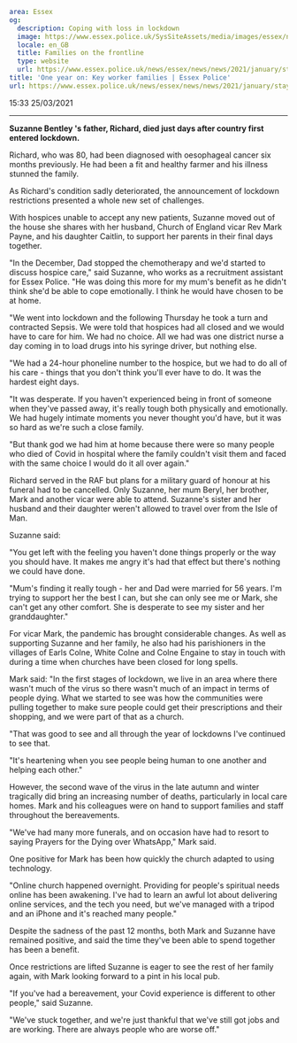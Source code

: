 ```yaml
area: Essex
og:
  description: Coping with loss in lockdown
  image: https://www.essex.police.uk/SysSiteAssets/media/images/essex/news/news/2021/01-january/staysafeessex/coping-with-loss-in-lockdown-600.jpg?crop=(0,20,600,336)&amp;w=600&amp;h=300&amp;scale=both
  locale: en_GB
  title: Families on the frontline
  type: website
  url: https://www.essex.police.uk/news/essex/news/news/2021/january/stay-safe-essex/coping-with-loss-in-lockdown/
title: 'One year on: Key worker families | Essex Police'
url: https://www.essex.police.uk/news/essex/news/news/2021/january/stay-safe-essex/coping-with-loss-in-lockdown/
```

15:33 25/03/2021

****

**Suzanne Bentley 's father, Richard, died just days after country first entered lockdown.**

Richard, who was 80, had been diagnosed with oesophageal cancer six months previously. He had been a fit and healthy farmer and his illness stunned the family.

As Richard's condition sadly deteriorated, the announcement of lockdown restrictions presented a whole new set of challenges.

With hospices unable to accept any new patients, Suzanne moved out of the house she shares with her husband, Church of England vicar Rev Mark Payne, and his daughter Caitlin, to support her parents in their final days together.

"In the December, Dad stopped the chemotherapy and we'd started to discuss hospice care," said Suzanne, who works as a recruitment assistant for Essex Police. "He was doing this more for my mum's benefit as he didn't think she'd be able to cope emotionally. I think he would have chosen to be at home.

"We went into lockdown and the following Thursday he took a turn and contracted Sepsis. We were told that hospices had all closed and we would have to care for him. We had no choice. All we had was one district nurse a day coming in to load drugs into his syringe driver, but nothing else.

"We had a 24-hour phoneline number to the hospice, but we had to do all of his care - things that you don't think you'll ever have to do. It was the hardest eight days.

"It was desperate. If you haven't experienced being in front of someone when they've passed away, it's really tough both physically and emotionally. We had hugely intimate moments you never thought you'd have, but it was so hard as we're such a close family.

"But thank god we had him at home because there were so many people who died of Covid in hospital where the family couldn't visit them and faced with the same choice I would do it all over again."

Richard served in the RAF but plans for a military guard of honour at his funeral had to be cancelled. Only Suzanne, her mum Beryl, her brother, Mark and another vicar were able to attend. Suzanne's sister and her husband and their daughter weren't allowed to travel over from the Isle of Man.

Suzanne said:

"You get left with the feeling you haven't done things properly or the way you should have. It makes me angry it's had that effect but there's nothing we could have done.

"Mum's finding it really tough - her and Dad were married for 56 years. I'm trying to support her the best I can, but she can only see me or Mark, she can't get any other comfort. She is desperate to see my sister and her granddaughter."

For vicar Mark, the pandemic has brought considerable changes. As well as supporting Suzanne and her family, he also had his parishioners in the villages of Earls Colne, White Colne and Colne Engaine to stay in touch with during a time when churches have been closed for long spells.

Mark said: "In the first stages of lockdown, we live in an area where there wasn't much of the virus so there wasn't much of an impact in terms of people dying. What we started to see was how the communities were pulling together to make sure people could get their prescriptions and their shopping, and we were part of that as a church.

"That was good to see and all through the year of lockdowns I've continued to see that.

"It's heartening when you see people being human to one another and helping each other."

However, the second wave of the virus in the late autumn and winter tragically did bring an increasing number of deaths, particularly in local care homes. Mark and his colleagues were on hand to support families and staff throughout the bereavements.

"We've had many more funerals, and on occasion have had to resort to saying Prayers for the Dying over WhatsApp," Mark said.

One positive for Mark has been how quickly the church adapted to using technology.

"Online church happened overnight. Providing for people's spiritual needs online has been awakening. I've had to learn an awful lot about delivering online services, and the tech you need, but we've managed with a tripod and an iPhone and it's reached many people."

Despite the sadness of the past 12 months, both Mark and Suzanne have remained positive, and said the time they've been able to spend together has been a benefit.

Once restrictions are lifted Suzanne is eager to see the rest of her family again, with Mark looking forward to a pint in his local pub.

"If you've had a bereavement, your Covid experience is different to other people," said Suzanne.

"We've stuck together, and we're just thankful that we've still got jobs and are working. There are always people who are worse off."
